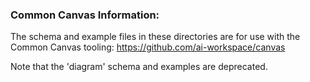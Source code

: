 <!--
{% comment %}
Copyright 2017-2019 IBM Corporation

Licensed under the Apache License, Version 2.0 (the "License");
you may not use this file except in compliance with the License.
You may obtain a copy of the License at

http://www.apache.org/licenses/LICENSE-2.0

Unless required by applicable law or agreed to in writing, software
distributed under the License is distributed on an "AS IS" BASIS,
WITHOUT WARRANTIES OR CONDITIONS OF ANY KIND, either express or implied.
See the License for the specific language governing permissions and
limitations under the License.
{% endcomment %}
-->
### Common Canvas Information:

The schema and example files in these directories are for use with the Common Canvas tooling:
https://github.com/ai-workspace/canvas

Note that the 'diagram' schema and examples are deprecated.
